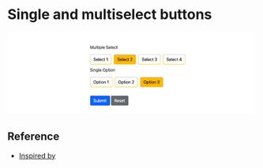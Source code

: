 # Single and multiselect buttons

![](./screenshot/demo.gif)


## Reference
- [Inspired by](https://codepen.io/kiprutobrian/pen/YzyOKjB)
